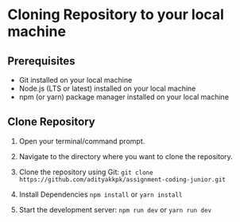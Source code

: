 # Cloning Repository to your local machine

## Prerequisites

- Git installed on your local machine
- Node.js (LTS or latest) installed on your local machine
- npm (or yarn) package manager installed on your local machine

## Clone Repository

1. Open your terminal/command prompt.
2. Navigate to the directory where you want to clone the repository.

3. Clone the repository using Git:
  `git clone https://github.com/adityakkpk/assignment-coding-junior.git`

4. Install Dependencies
  `npm install` or `yarn install`

5. Start the development server:
   `npm run dev` or `yarn run dev`

